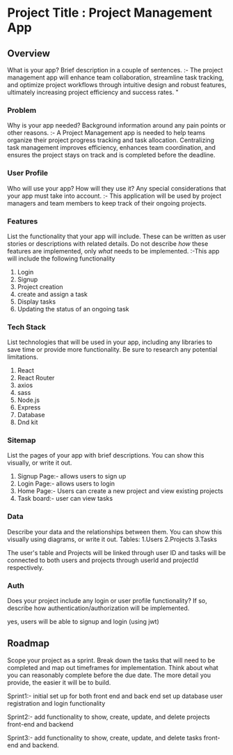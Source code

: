 # Project Title : Project Management App

## Overview

What is your app? Brief description in a couple of sentences.
:- The project management app will enhance team collaboration, streamline task tracking, and optimize project workflows through intuitive design and robust features, ultimately increasing project efficiency and success rates. "

### Problem

Why is your app needed? Background information around any pain points or other reasons.
:- A Project Management app is needed to help teams organize their project progress tracking and task allocation. Centralizing task management improves efficiency, enhances team coordination, and ensures the project stays on track and is completed before the deadline.

### User Profile

Who will use your app? How will they use it? Any special considerations that your app must take into account.
:- This application will be used by project managers and team members to keep track of their ongoing projects.

### Features

List the functionality that your app will include. These can be written as user stories or descriptions with related details. Do not describe _how_ these features are implemented, only _what_ needs to be implemented.
:-This app will include the following functionality

1. Login
2. Signup
3. Project creation
4. create and assign a task
5. Display tasks
6. Updating the status of an ongoing task

### Tech Stack

List technologies that will be used in your app, including any libraries to save time or provide more functionality. Be sure to research any potential limitations.

1. React
2. React Router
3. axios
4. sass
5. Node.js
6. Express
7. Database
8. Dnd kit

### Sitemap

List the pages of your app with brief descriptions. You can show this visually, or write it out.

1. Signup Page:- allows users to sign up
2. Login Page:- allows users to login
3. Home Page:- Users can create a new project and view existing projects
4. Task board:- user can view tasks

### Data

Describe your data and the relationships between them. You can show this visually using diagrams, or write it out.
Tables:
1.Users
2.Projects
3.Tasks

The user's table and Projects will be linked through user ID and tasks will be connected to both users and projects through userId and projectId respectively.

### Auth

Does your project include any login or user profile functionality? If so, describe how authentication/authorization will be implemented.

yes, users will be able to signup and login (using jwt)

## Roadmap

Scope your project as a sprint. Break down the tasks that will need to be completed and map out timeframes for implementation. Think about what you can reasonably complete before the due date. The more detail you provide, the easier it will be to build.

Sprint1:-
initial set up for both front end and back end
set up database
user registration and login functionality

Sprint2:-
add functionality to show, create, update, and delete projects front-end and backend

Sprint3:-
add functionality to show, create, update, and delete tasks front-end and backend.
